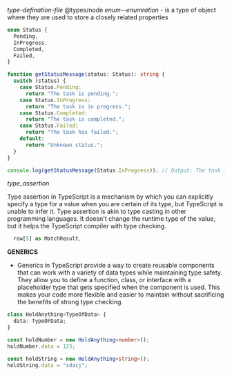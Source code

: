 _type-defination-file_
@types/node
_enum--enumration_ - is a type of object where they are used to store a closely related properties

```ts
enum Status {
  Pending,
  InProgress,
  Completed,
  Failed,
}

function getStatusMessage(status: Status): string {
  switch (status) {
    case Status.Pending:
      return "The task is pending.";
    case Status.InProgress:
      return "The task is in progress.";
    case Status.Completed:
      return "The task is completed.";
    case Status.Failed:
      return "The task has failed.";
    default:
      return "Unknown status.";
  }
}

console.log(getStatusMessage(Status.InProgress)); // Output: The task is in progress.
```

_type_assertion_

Type assertion in TypeScript is a mechanism by which you can explicitly specify a type for a value when you are certain of its type, but TypeScript is unable to infer it. Type assertion is akin to type casting in other programming languages. It doesn't change the runtime type of the value, but it helps the TypeScript compiler with type checking.

```ts
  row[5] as MatchResult,
```

**GENERICS**

- Generics in TypeScript provide a way to create reusable components that can work with a variety of data types while maintaining type safety. They allow you to define a function, class, or interface with a placeholder type that gets specified when the component is used. This makes your code more flexible and easier to maintain without sacrificing the benefits of strong type checking.

```ts
class HoldAnything<TypeOfData> {
  data: TypeOFData;
}

const holdNumber = new HoldAnything<number>();
holdNumber.data = 123;

const holdString = new HoldAnything<string>();
holdString.data = "sdasj";
```
